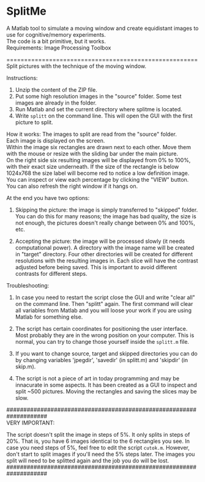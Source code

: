 SplitMe
=======


A Matlab tool to simulate a moving window and create equidistant images to use for cognitive/memory experiments.  
The code is a bit primitive, but it works.  
Requirements: Image Processing Toolbox  
  
======================================================
Split pictures with the technique of the moving window.
  
Instructions:  
  
1. Unzip the content of the ZIP file.
2. Put some high resolution images in the "source" folder. Some test images are already in the folder.
3. Run Matlab and set the current directory where splitme is located.
4. Write `splitt` on the command line. This will open the GUI with the first picture to split.


How it works:
The images to split are read from the "source" folder.  
Each image is displayed on the screen.  
Within the image six rectangles are drawn next to each other. Move them with the mouse or resize with the sliding bar under the main picture.  
On the right side six resulting images will be displayed from 0% to 100%, with their exact size underneath. If the size of the rectangle is below 1024x768 the size label will become red to notice a low definition image.  
You can inspect or view each percentage by clicking the "VIEW" button.  
You can also refresh the right window if it hangs on.  
  
At the end you have two options:  
  
1. Skipping the picture: the image is simply transferred to "skipped" folder. You can do this for many reasons; the image has bad quality, the size is not enough, the pictures doesn't really change between 0% and 100%, etc.  
  
2. Accepting the picture: the image will be processed slowly (it needs computational power). A directory with the image name will be created in "target" directory. Four other directories will be created for different resolutions with the resulting images in. Each slice will have the contrast adjusted before being saved. This is important to avoid different contrasts for different steps.  
  
  
  
Troubleshooting:  
1. In case you need to restart the script close the GUI and write "clear all" on the command line. Then "splitt" again. The first command will clear all variables from Matlab and you will loose your work if you are using Matlab for something else.  
  
2. The script has certain coordinates for positioning the user interface. Most probably they are in the wrong position on your computer. This is normal, you can try to change those yourself inside the `splitt.m` file.  
  
3. If you want to change source, target and skipped directories you can do by changing variables 'jpegdir', 'savedir' (in splitt.m) and 'skipdir' (in skip.m).  
  
4. The script is not a piece of art in today programming and may be innacurate in some aspects. It has been created as a GUI to inspect and split ~500 pictures. Moving the rectangles and saving the slices may be slow.  
  
  
####################################################################  
VERY IMPORTANT:  
  
The script doesn't split the image in steps of 5%. It only splits in steps of 20%. That is, you have 6 images identical to the 6 rectangles you see. In case you need steps of 5%, feel free to edit the script `cutok.m`. However, don't start to split images if you'll need the 5% steps later. The images you split will need to be splitted again and the job you do will be lost.  
####################################################################  
